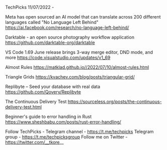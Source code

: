 TechPicks 11/07/2022 -

Meta has open sourced an AI model that can translate across 200 different languages called "No Language Left Behind" 
https://ai.facebook.com/research/no-language-left-behind/

Darktable - an open source photography workflow application
https://github.com/darktable-org/darktable

VS Code 1.69 June release brings 3-way merge editor, DND mode, and more
https://code.visualstudio.com/updates/v1_69

Almost Rules
https://matklad.github.io//2022/07/10/almost-rules.html

Triangle Grids
https://kvachev.com/blog/posts/triangular-grid/

Replibyte – Seed your database with real data
https://github.com/Qovery/Replibyte

The Continuous Delivery Test
https://sourceless.org/posts/the-continuous-delivery-test.html

Beginner's guide to error handling in Rust
https://www.sheshbabu.com/posts/rust-error-handling/

Follow TechPicks -
Telegram channel - https://t.me/techpicks
Telegram group - https://t.me/techpicksgroup
Follow me on Twitter - https://twitter.com/__tkore__